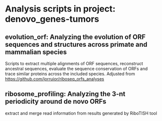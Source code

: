 # Analysis scripts in project: denovo_genes-tumors
## evolution_orf: Analyzing the evolution of ORF sequences and structures across primate and mammalian species
Scripts to extract multiple alignments of ORF sequences, reconstruct ancestral sequences, evaluate the sequence conservation of ORFs and trace similar proteins across the included species. Adjusted from https://github.com/jorruior/riboseq_orfs_analyses

## ribosome_profiling: Analyzing the 3-nt periodicity around de novo ORFs
extract and merge read information from results generated by RiboTISH tool
